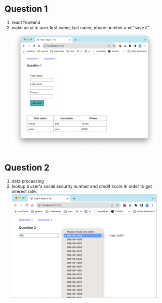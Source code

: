 # Question 1
1. react frontend
1. make an ui to user first name, last name, phone number and "save it"
![question 1](./src/assets/question1.png)

# Question 2
1. data processing
1. lookup a user's social security number and credit score in order to get interest rate.
![question 1](./src/assets/question2.png)
